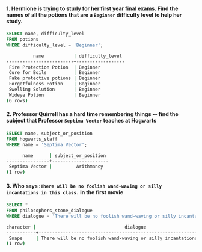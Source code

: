 #### 1. Hermione is trying to study for her first year final exams. Find the names of all the potions that are a `Beginner` difficulty level to help her study.

```sql 
SELECT name, difficulty_level
FROM potions
WHERE difficulty_level = 'Beginner';
```

```sh 
          name           | difficulty_level
-------------------------+------------------
 Fire Protection Potion  | Beginner
 Cure for Boils          | Beginner
 Fake protective potions | Beginner
 Forgetfulness Potion    | Beginner
 Swelling Solution       | Beginner
 Wideye Potion           | Beginner
(6 rows)
```

#### 2. Professor Quirrell has a hard time remembering things -- find the subject that Professor `Septima Vector` teaches at Hogwarts 
```sql 
SELECT name, subject_or_position
FROM hogwarts_staff
WHERE name = 'Septima Vector';
```

```sh 
      name      | subject_or_position
----------------+---------------------
 Septima Vector |         Arithmancy
(1 row)
```

#### 3. Who says :`There will be no foolish wand-waving or silly incantations in this class.` in the first movie 

```sql 
SELECT *
FROM philosophers_stone_dialogue
WHERE dialogue = 'There will be no foolish wand-waving or silly incantations in this class.';
```

```sh 
character |                                 dialogue
-----------+---------------------------------------------------------------------------
 Snape     | There will be no foolish wand-waving or silly incantations in this class.
(1 row)
```